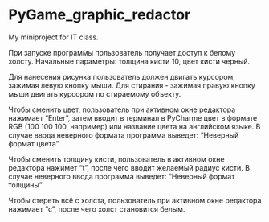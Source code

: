 # PyGame_graphic_redactor
My miniproject for IT class.

При запуске программы пользователь получает доступ к белому холсту. Начальные параметры: толщина кисти 10, цвет кисти черный.

Для нанесения рисунка пользователь должен двигать курсором, зажимая левую кнопку мыши. Для стирания - зажимая правую кнопку мыши двигать курсором по стираемому объекту.

Чтобы сменить цвет, пользователь при активном окне редактора нажимает “Enter”, затем вводит в терминал в PyCharme цвет в формате RGB (100 100 100, например) или название цвета на английском языке. В случае ввода неверного формата программа выведет: “Неверный формат цвета”.

Чтобы сменить толщину кисти, пользователь в активном окне редактора нажимет “t”, после чего вводит желаемый радиус кисти. В случае неверного ввода программа выведет: “Неверный формат толщины”

Чтобы стереть всё с холста, пользователь при активном окне редактора нажимает “c”, после чего холст становится белым.
